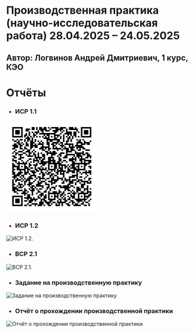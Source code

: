 # 	Производственная практика (научно-исследовательская работа) 28.04.2025 – 24.05.2025
## Автор: Логвинов Андрей Дмитриевич, 1 курс, КЭО

# **Отчёты**
* ### **ИСР 1.1** 
![ИСР 1.1.](task-1.gif)

* ### **ИСР 1.2**   
![ИСР 1.2.]()

* ### **ВСР 2.1** 
![ВСР 2.1.]()

* ### **Задание на производственную практику** 
![Задание на производственную практику]()

* ### **Отчёт о прохождении производственной практики** 
![Отчёт о прохождении производственной практики]()
